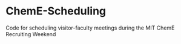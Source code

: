 # ChemE-Scheduling
Code for scheduling visitor-faculty meetings during the MIT ChemE Recruiting Weekend
